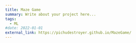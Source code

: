```yaml
---
title: Maze Game
summary: Write about your project here...
tags:
  - ML
#date: 2022-01-01
external_link: https://pichudestroyer.github.io/MazeGame/
---
```

